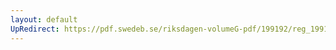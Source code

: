 ```yaml
---
layout: default
UpRedirect: https://pdf.swedeb.se/riksdagen-volumeG-pdf/199192/reg_199192/reg_199192_0766.pdf
---
```


